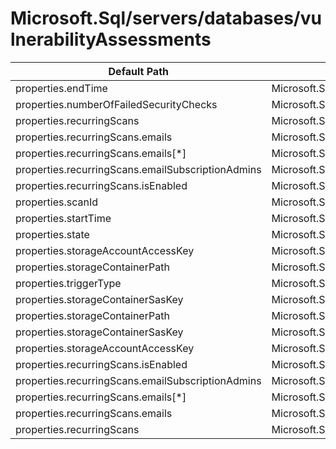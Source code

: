 # Microsoft.Sql/servers/databases/vulnerabilityAssessments

| Default Path | Alias |
|---|---|
| properties.endTime | Microsoft.Sql/servers/databases/vulnerabilityAssessments/endTime |
| properties.numberOfFailedSecurityChecks | Microsoft.Sql/servers/databases/vulnerabilityAssessments/numberOfFailedSecurityChecks |
| properties.recurringScans | Microsoft.Sql/servers/databases/vulnerabilityAssessments/recurringScans |
| properties.recurringScans.emails | Microsoft.Sql/servers/databases/vulnerabilityAssessments/recurringScans.emails |
| properties.recurringScans.emails[*] | Microsoft.Sql/servers/databases/vulnerabilityAssessments/recurringScans.emails[*] |
| properties.recurringScans.emailSubscriptionAdmins | Microsoft.Sql/servers/databases/vulnerabilityAssessments/recurringScans.emailSubscriptionAdmins |
| properties.recurringScans.isEnabled | Microsoft.Sql/servers/databases/vulnerabilityAssessments/recurringScans.isEnabled |
| properties.scanId | Microsoft.Sql/servers/databases/vulnerabilityAssessments/scanId |
| properties.startTime | Microsoft.Sql/servers/databases/vulnerabilityAssessments/startTime |
| properties.state | Microsoft.Sql/servers/databases/vulnerabilityAssessments/state |
| properties.storageAccountAccessKey | Microsoft.Sql/servers/databases/vulnerabilityAssessments/storageAccountAccessKey |
| properties.storageContainerPath | Microsoft.Sql/servers/databases/vulnerabilityAssessments/storageContainerPath |
| properties.triggerType | Microsoft.Sql/servers/databases/vulnerabilityAssessments/triggerType |
| properties.storageContainerSasKey | Microsoft.Sql/servers/databases/vulnerabilityAssessments/storageContainerSasKey |
| properties.storageContainerPath | Microsoft.Sql/servers/databases/vulnerabilityAssessments/default.storageContainerPath |
| properties.storageContainerSasKey | Microsoft.Sql/servers/databases/vulnerabilityAssessments/default.storageContainerSasKey |
| properties.storageAccountAccessKey | Microsoft.Sql/servers/databases/vulnerabilityAssessments/default.storageAccountAccessKey |
| properties.recurringScans.isEnabled | Microsoft.Sql/servers/databases/vulnerabilityAssessments/default.recurringScans.isEnabled |
| properties.recurringScans.emailSubscriptionAdmins | Microsoft.Sql/servers/databases/vulnerabilityAssessments/default.recurringScans.emailSubscriptionAdmins |
| properties.recurringScans.emails[*] | Microsoft.Sql/servers/databases/vulnerabilityAssessments/default.recurringScans.emails[*] |
| properties.recurringScans.emails | Microsoft.Sql/servers/databases/vulnerabilityAssessments/default.recurringScans.emails |
| properties.recurringScans | Microsoft.Sql/servers/databases/vulnerabilityAssessments/default.recurringScans |

